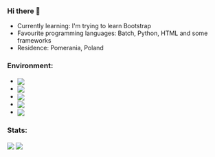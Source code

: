 ### Hi there 👋



- Currently learning: I'm trying to learn Bootstrap
- Favourite programming languages: Batch, Python, HTML and some frameworks
- Residence: Pomerania, Poland

### Environment:
 - <img align="center" src="https://img.shields.io/badge/Windows_11-1nd._OS-2ea44f?style=for-the-badge&logo=windows11" />
 - <img align="center" src="https://img.shields.io/badge/Debian-2nd. OS-2ea44f?style=for-the-badge&logo=debian" />
 - <img align="center" src="https://img.shields.io/badge/JetBrains-IDE'S-2ea44f?style=for-the-badge&logo=jetbrains" />
 - <img align="center" src="https://img.shields.io/badge/Discord-Communication-2ea44f?style=for-the-badge&logo=discord" />
 - <img align="center" src="https://img.shields.io/badge/iOS-Mobile_OS-2ea44f?style=for-the-badge&logo=apple" />
 
### Stats:
<img align="center" src="https://github-readme-stats.vercel.app/api?username=000rosiu&count_private=true&show_icons=true&layout=compact" />
<img align="center" src="https://github-readme-stats.vercel.app/api/top-langs/?username=000rosiu&count_private=true&langs_count=7&hide=html&exclude_repo=alarmclock-esp,aosp-calculator,sway,ESP8266_RTOS_SDK,DefinitelyTyped,laboratory,dotfiles&layout=compact" />
